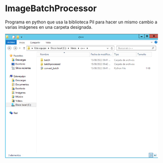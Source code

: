 <h1>ImageBatchProcessor</h1>
<p>
Programa en python que usa la biblioteca Pil para hacer un mismo cambio a varias imágenes en una carpeta designada.
</p>
<img src="captura.png">

